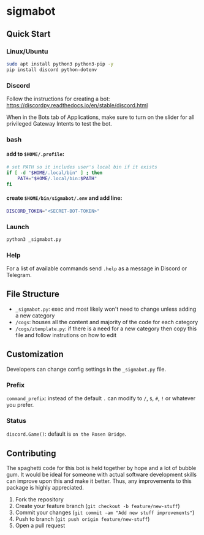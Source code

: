 # sigmabot

## Quick Start

### Linux/Ubuntu

```bash
sudo apt install python3 python3-pip -y
pip install discord python-dotenv
```

### Discord

Follow the instructions for creating a bot: https://discordpy.readthedocs.io/en/stable/discord.html

When in the Bots tab of Applications, make sure to turn on the slider for all privileged Gateway Intents to test the bot.

### bash

#### add to `$HOME/.profile`:

```bash
# set PATH so it includes user's local bin if it exists
if [ -d "$HOME/.local/bin" ] ; then
    PATH="$HOME/.local/bin:$PATH"
fi
```

#### create `$HOME/bin/sigmabot/.env` and add line:

```bash
DISCORD_TOKEN="<SECRET-BOT-TOKEN>"
```

### Launch

```python
python3 _sigmabot.py
```

### Help

For a list of available commands send `.help` as a message in Discord or Telegram.

## File Structure

* `_sigmabot.py`: exec and most likely won't need to change unless adding a new category
* `/cogs`: houses all the content and majority of the code for each category 
* `/cogs/ztemplate.py`: if there is a need for a new category then copy this file and follow instrutions on how to edit

## Customization

Developers can change config settings in the `_sigmabot.py` file.

### Prefix

`command_prefix`: instead of the default `.` can modify to `/`, `$`, `#`, `!` or whatever you prefer.

### Status

`discord.Game()`: default is `on the Rosen Bridge`.

## Contributing

The spaghetti code for this bot is held together by hope and a lot of bubble gum. It would be ideal for someone with actual software development skills can improve upon this and make it better. Thus, any improvements to this package is highly appreciated.

1. Fork the repository
2. Create your feature branch (`git checkout -b feature/new-stuff`)
3. Commit your changes (`git commit -am "Add new stuff improvements"`)
4. Push to branch (`git push origin feature/new-stuff`)
5. Open a pull request



